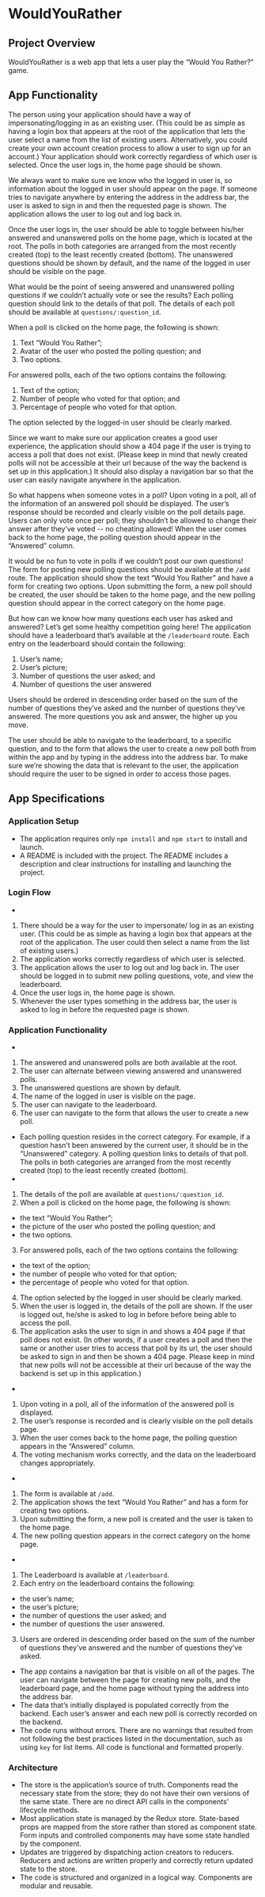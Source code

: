 # WouldYouRather
## Project Overview
WouldYouRather is a web app that lets a user play the “Would You Rather?” game.
## App Functionality
The person using your application should have a way of impersonating/logging in as an existing user. (This could be as simple as having a login box that appears at the root of the application that lets the user select a name from the list of existing users. Alternatively, you could create your own account creation process to allow a user to sign up for an account.) Your application should work correctly regardless of which user is selected. Once the user logs in, the home page should be shown.

We always want to make sure we know who the logged in user is, so information about the logged in user should appear on the page. If someone tries to navigate anywhere by entering the address in the address bar, the user is asked to sign in and then the requested page is shown. The application allows the user to log out and log back in.

Once the user logs in, the user should be able to toggle between his/her answered and unanswered polls on the home page, which is located at the root. The polls in both categories are arranged from the most recently created (top) to the least recently created (bottom). The unanswered questions should be shown by default, and the name of the logged in user should be visible on the page.

What would be the point of seeing answered and unanswered polling questions if we couldn’t actually vote or see the results? Each polling question should link to the details of that poll. The details of each poll should be available at ```questions/:question_id```.

When a poll is clicked on the home page, the following is shown:
1. Text “Would You Rather”;
2. Avatar of the user who posted the polling question; and
3. Two options.

For answered polls, each of the two options contains the following:
1. Text of the option;
2. Number of people who voted for that option; and
3. Percentage of people who voted for that option.

The option selected by the logged-in user should be clearly marked.

Since we want to make sure our application creates a good user experience, the application should show a 404 page if the user is trying to access a poll that does not exist. (Please keep in mind that newly created polls will not be accessible at their url because of the way the backend is set up in this application.) It should also display a navigation bar so that the user can easily navigate anywhere in the application.

So what happens when someone votes in a poll? Upon voting in a poll, all of the information of an answered poll should be displayed. The user’s response should be recorded and clearly visible on the poll details page. Users can only vote once per poll; they shouldn’t be allowed to change their answer after they’ve voted -- no cheating allowed! When the user comes back to the home page, the polling question should appear in the “Answered” column.

It would be no fun to vote in polls if we couldn’t post our own questions! The form for posting new polling questions should be available at the ```/add``` route. The application should show the text “Would You Rather” and have a form for creating two options. Upon submitting the form, a new poll should be created, the user should be taken to the home page, and the new polling question should appear in the correct category on the home page.

But how can we know how many questions each user has asked and answered? Let’s get some healthy competition going here! The application should have a leaderboard that’s available at the ```/leaderboard``` route. Each entry on the leaderboard should contain the following:
1. User’s name;
2. User’s picture;
3. Number of questions the user asked; and
4. Number of questions the user answered

Users should be ordered in descending order based on the sum of the number of questions they’ve asked and the number of questions they’ve answered. The more questions you ask and answer, the higher up you move.

The user should be able to navigate to the leaderboard, to a specific question, and to the form that allows the user to create a new poll both from within the app and by typing in the address into the address bar. To make sure we’re showing the data that is relevant to the user, the application should require the user to be signed in order to access those pages.
## App Specifications
### Application Setup
- The application requires only ```npm install``` and ```npm start``` to install and launch.
- A README is included with the project. The README includes a description and clear instructions for installing and launching the project.
### Login Flow
- 
1. There should be a way for the user to impersonate/ log in as an existing user. (This could be as simple as having a login box that appears at the root of the application. The user could then select a name from the list of existing users.)
2. The application works correctly regardless of which user is selected.
3. The application allows the user to log out and log back in. The user should be logged in to submit new polling questions, vote, and view the leaderboard.
4. Once the user logs in, the home page is shown.
5. Whenever the user types something in the address bar, the user is asked to log in before the requested page is shown.
### Application Functionality
- 
1. The answered and unanswered polls are both available at the root.
2. The user can alternate between viewing answered and unanswered polls.
3. The unanswered questions are shown by default.
4. The name of the logged in user is visible on the page.
5. The user can navigate to the leaderboard.
6. The user can navigate to the form that allows the user to create a new poll.
- Each polling question resides in the correct category. For example, if a question hasn’t been answered by the current user, it should be in the “Unanswered” category.
A polling question links to details of that poll.
The polls in both categories are arranged from the most recently created (top) to the least recently created (bottom).
- 
1. The details of the poll are available at ```questions/:question_id```.
2. When a poll is clicked on the home page, the following is shown:
- the text “Would You Rather”;
- the picture of the user who posted the polling question; and
- the two options.
3. For answered polls, each of the two options contains the following:
- the text of the option;
- the number of people who voted for that option;
- the percentage of people who voted for that option.
4. The option selected by the logged in user should be clearly marked.
5. When the user is logged in, the details of the poll are shown. If the user is logged out, he/she is asked to log in before before being able to access the poll.
6. The application asks the user to sign in and shows a 404 page if that poll does not exist. (In other words, if a user creates a poll and then the same or another user tries to access that poll by its url, the user should be asked to sign in and then be shown a 404 page. Please keep in mind that new polls will not be accessible at their url because of the way the backend is set up in this application.)
- 	
1. Upon voting in a poll, all of the information of the answered poll is displayed.
2. The user’s response is recorded and is clearly visible on the poll details page.
3. When the user comes back to the home page, the polling question appears in the “Answered” column.
4. The voting mechanism works correctly, and the data on the leaderboard changes appropriately.
- 
1. The form is available at ```/add```.
2. The application shows the text “Would You Rather” and has a form for creating two options.
3. Upon submitting the form, a new poll is created and the user is taken to the home page.
4. The new polling question appears in the correct category on the home page.
- 
1. The Leaderboard is available at ```/leaderboard```.
2. Each entry on the leaderboard contains the following:
- the user’s name;
- the user’s picture;
- the number of questions the user asked; and
- the number of questions the user answered.
3. Users are ordered in descending order based on the sum of the number of questions they’ve answered and the number of questions they’ve asked.
- The app contains a navigation bar that is visible on all of the pages.
The user can navigate between the page for creating new polls, and the leaderboard page, and the home page without typing the address into the address bar.
- The data that’s initially displayed is populated correctly from the backend.
Each user’s answer and each new poll is correctly recorded on the backend.
- The code runs without errors. There are no warnings that resulted from not following the best practices listed in the documentation, such as using ```key``` for list items. All code is functional and formatted properly.
### Architecture
- The store is the application’s source of truth.
Components read the necessary state from the store; they do not have their own versions of the same state.
There are no direct API calls in the components' lifecycle methods.
- Most application state is managed by the Redux store. State-based props are mapped from the store rather than stored as component state.
Form inputs and controlled components may have some state handled by the component.
- Updates are triggered by dispatching action creators to reducers.
Reducers and actions are written properly and correctly return updated state to the store.
- The code is structured and organized in a logical way.
Components are modular and reusable.